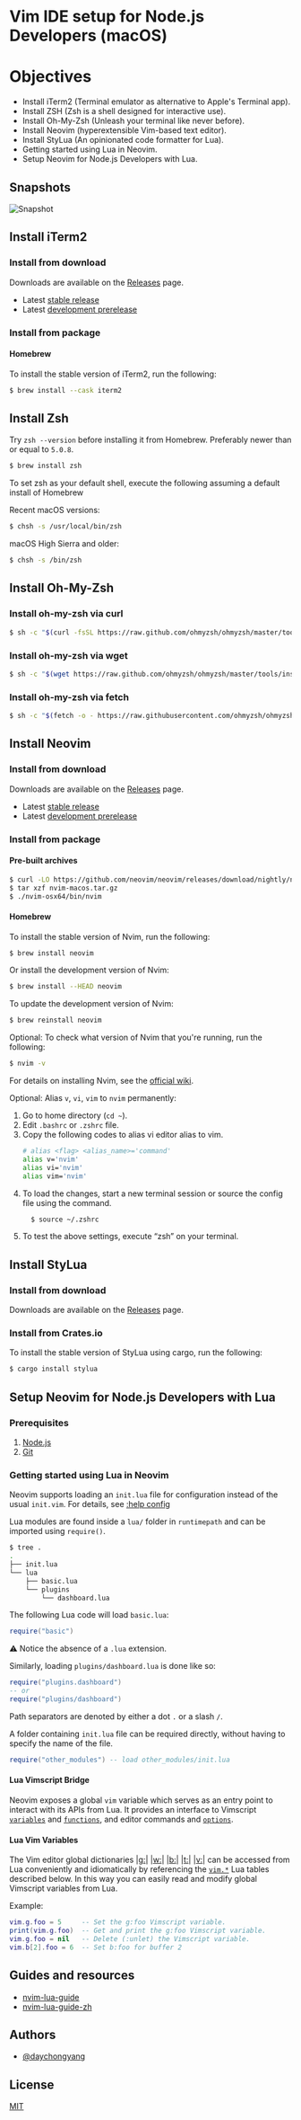 # Vim IDE setup for Node.js Developers (macOS)

# Objectives

- Install iTerm2 (Terminal emulator as alternative to Apple's Terminal app).
- Install ZSH (Zsh is a shell designed for interactive use).
- Install Oh-My-Zsh (Unleash your terminal like never before).
- Install Neovim (hyperextensible Vim-based text editor).
- Install StyLua (An opinionated code formatter for Lua).
- Getting started using Lua in Neovim.
- Setup Neovim for Node.js Developers with Lua.

## Snapshots

![Snapshot](./snapshots/snapshot.png)

## Install iTerm2

### Install from download

Downloads are available on the [Releases](https://iterm2.com/downloads.html) page.

- Latest [stable release](https://iterm2.com/downloads/stable/iTerm2-3_4_15.zip)
- Latest [development prerelease](https://iterm2.com/nightly/latest)

### Install from package

#### Homebrew

To install the stable version of iTerm2, run the following:

```bash
$ brew install --cask iterm2
```

## Install Zsh

Try `zsh --version` before installing it from Homebrew. Preferably newer than or equal to `5.0.8`.

```bash
$ brew install zsh
```

To set zsh as your default shell, execute the following assuming a default install of Homebrew

Recent macOS versions:

```bash
$ chsh -s /usr/local/bin/zsh
```

macOS High Sierra and older:

```bash
$ chsh -s /bin/zsh
```

## Install Oh-My-Zsh

### Install oh-my-zsh via curl

```bash
$ sh -c "$(curl -fsSL https://raw.github.com/ohmyzsh/ohmyzsh/master/tools/install.sh)"
```

### Install oh-my-zsh via wget

```bash
$ sh -c "$(wget https://raw.github.com/ohmyzsh/ohmyzsh/master/tools/install.sh -O -)"
```

### Install oh-my-zsh via fetch

```bash
$ sh -c "$(fetch -o - https://raw.githubusercontent.com/ohmyzsh/ohmyzsh/master/tools/install.sh)"
```

## Install Neovim

### Install from download

Downloads are available on the [Releases](https://github.com/neovim/neovim/releases) page.

- Latest [stable release](https://github.com/neovim/neovim/releases/tag/v0.7.0)
- Latest [development prerelease](https://github.com/neovim/neovim/releases/nightly)

### Install from package

#### Pre-built archives

```bash
$ curl -LO https://github.com/neovim/neovim/releases/download/nightly/nvim-macos.tar.gz
$ tar xzf nvim-macos.tar.gz
$ ./nvim-osx64/bin/nvim
```

#### Homebrew

To install the stable version of Nvim, run the following:

```bash
$ brew install neovim
```

Or install the development version of Nvim:

```bash
$ brew install --HEAD neovim
```

To update the development version of Nvim:

```bash
$ brew reinstall neovim
```

Optional: To check what version of Nvim that you're running, run the following:

```bash
$ nvim -v
```

For details on installing Nvim, see the [official wiki](https://github.com/neovim/neovim/wiki/Installing-Neovim).

Optional: Alias `v`, `vi`, `vim` to `nvim` permanently:

1.  Go to home directory (`cd ~`).
2.  Edit `.bashrc` or `.zshrc` file.
3.  Copy the following codes to alias vi editor alias to vim.
    ```bash
    # alias <flag> <alias_name>='command'
    alias v='nvim'
    alias vi='nvim'
    alias vim='nvim'
    ```
4.  To load the changes, start a new terminal session or source the config file using the command.
    ```bash
      $ source ~/.zshrc
    ```
5.  To test the above settings, execute “zsh” on your terminal.

## Install StyLua

### Install from download

Downloads are available on the [Releases](https://github.com/JohnnyMorganz/StyLua/releases) page.

### Install from Crates.io

To install the stable version of StyLua using cargo, run the following:

```bash
$ cargo install stylua
```

## Setup Neovim for Node.js Developers with Lua

### Prerequisites

1. [Node.js](https://nodejs.org/zh-cn/)
2. [Git](https://git-scm.com/book/zh/v2)

### Getting started using Lua in Neovim

Neovim supports loading an `init.lua` file for configuration instead of the usual `init.vim`. For details, see [:help config](https://neovim.io/doc/user/starting.html#config)

Lua modules are found inside a `lua/` folder in `runtimepath` and can be imported using `require()`.

```bash
$ tree .
.
├── init.lua
└── lua
    ├── basic.lua
    └── plugins
        └── dashboard.lua
```

The following Lua code will load `basic.lua`:

```lua
require("basic")
```

⚠️  Notice the absence of a `.lua` extension.

Similarly, loading `plugins/dashboard.lua` is done like so:

```lua
require("plugins.dashboard")
-- or
require("plugins/dashboard")
```

Path separators are denoted by either a dot `.` or a slash `/`.

A folder containing `init.lua` file can be required directly, without having to specify the name of the file.

```lua
require("other_modules") -- load other_modules/init.lua
```

#### Lua Vimscript Bridge

Neovim exposes a global `vim` variable which serves as an entry point to interact with its APIs from Lua. It provides an interface to Vimscript [`variables`](https://neovim.io/doc/user/eval.html#variables) and [`functions`](https://neovim.io/doc/user/eval.html#functions), and editor commands and [`options`](https://neovim.io/doc/user/options.html#options).

#### Lua Vim Variables

The Vim editor global dictionaries |[g:](https://neovim.io/doc/user/eval.html#g:)| |[w:](https://neovim.io/doc/user/eval.html#w:)| |[b:](https://neovim.io/doc/user/eval.html#b:)| |[t:](https://neovim.io/doc/user/eval.html#t:)| |[v:](https://neovim.io/doc/user/eval.html#v:)| can be accessed from Lua conveniently and idiomatically by referencing the [`vim.*`](https://neovim.io/doc/user/lua.html#lua-vim-variables) Lua tables described below. In this way you can easily read and modify global Vimscript
variables from Lua.

Example:

```lua
vim.g.foo = 5     -- Set the g:foo Vimscript variable.
print(vim.g.foo)  -- Get and print the g:foo Vimscript variable.
vim.g.foo = nil   -- Delete (:unlet) the Vimscript variable.
vim.b[2].foo = 6  -- Set b:foo for buffer 2
```

## Guides and resources

- [nvim-lua-guide](https://github.com/nanotee/nvim-lua-guide)
- [nvim-lua-guide-zh](https://github.com/glepnir/nvim-lua-guide-zh)

## Authors

- [@daychongyang](https://www.github.com/daychongyang)

## License

[MIT](https://choosealicense.com/licenses/mit/)
